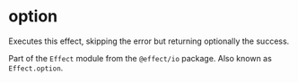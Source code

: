 # option

Executes this effect, skipping the error but returning optionally the
success.

Part of the `Effect` module from the `@effect/io` package. Also known as `Effect.option`.
